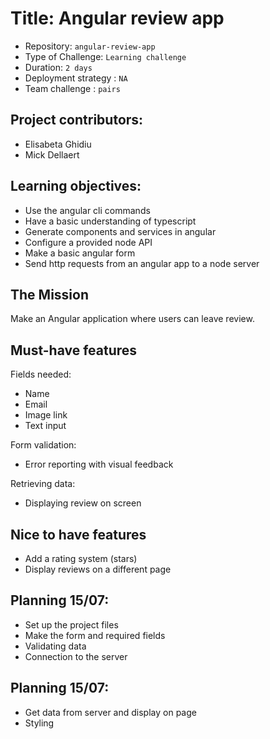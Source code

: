# Title: Angular review app

- Repository: `angular-review-app`
- Type of Challenge: `Learning challenge`
- Duration: `2 days`
- Deployment strategy : `NA`
- Team challenge : `pairs`

## Project contributors:
- Elisabeta Ghidiu
- Mick Dellaert

## Learning objectives:
- Use the angular cli commands
- Have a basic understanding of typescript
- Generate components and services in angular
- Configure a provided node API
- Make a basic angular form
- Send http requests from an angular app to a node server

## The Mission
Make an Angular application where users can leave review.

## Must-have features
Fields needed:
- Name 
- Email
- Image link
- Text input

Form validation:
- Error reporting with visual feedback

Retrieving data:
- Displaying review on screen

## Nice to have features
- Add a rating system (stars)
- Display reviews on a different page


## Planning 15/07:
- Set up the project files
- Make the form and required fields
- Validating data
- Connection to the server

## Planning 15/07:
- Get data from server and display on page
- Styling














